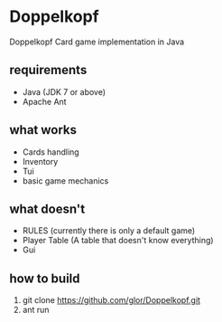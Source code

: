 # Doppelkopf
Doppelkopf Card game implementation in Java
## requirements
- Java (JDK 7 or above)
- Apache Ant

## what works
- Cards handling
- Inventory
- Tui
- basic game mechanics

## what doesn't
- RULES (currently there is only a default game)
- Player Table (A table that doesn't know everything)
- Gui

## how to build
1. git clone https://github.com/glor/Doppelkopf.git
2. ant run
